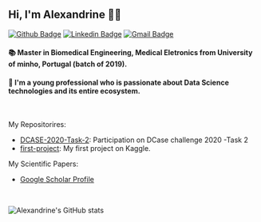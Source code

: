 ## Hi, I'm Alexandrine  :woman_technologist: 


[![Github Badge](https://img.shields.io/badge/-Github-000?style=flat-square&logo=Github&logoColor=white&link=https://github.com/nymalone)](https://github.com/AlexandrineRibeiro)
[![Linkedin Badge](https://img.shields.io/badge/-LinkedIn-blue?style=flat-square&logo=Linkedin&logoColor=white&link=https://www.linkedin.com/in/alexandrine-ribeiro/)](https://www.linkedin.com/in/alexandrine-ribeiro/)
[![Gmail Badge](https://img.shields.io/badge/-Gmail-c14438?style=flat-square&logo=Gmail&logoColor=white&link=mailto:alexandrine_ribeiro@hotmail.com)](mailto:alexandrine_ribeiro@hotmail.com)
 

#### :books: Master in Biomedical Engineering, Medical Eletronics from University of minho, Portugal (batch of 2019).
#### :pushpin: I'm a young professional who is passionate about Data Science technologies and its entire ecosystem.

&nbsp;


My Repositorires:
- [DCASE-2020-Task-2](https://github.com/AlexandrineRibeiro/DCASE-2020-Task-2): Participation on DCase challenge 2020 -Task 2
- [first-project](https://github.com/AlexandrineRibeiro/first-project): My first project on Kaggle.

My Scientific Papers:
- [Google Scholar Profile](https://scholar.google.pt/citations?user=_VdcEbgAAAAJ&hl=pt-PT&oi=ao)

&nbsp;

![Alexandrine's GitHub stats](https://github-readme-stats.vercel.app/api?username=AlexandrineRibeiro&show_icons=true)
<!--
![Alexandrine's GitHub stats](https://github-readme-stats-eight-theta.vercel.app/api/top-langs/?username=AlexandrineRibeiro&layput=compact&langs_count=5)
 


<!--
- :woman_technologist: **Fullstack** web developer. **Front-end** passionate.
- 💻 React.js, React Native, Node.js, Javascript, TypeScript and **more**.
- :books: Graduated by **Ironhack** :blue_heart: and currently studying at **Rocketseat** :purple_heart: 



---

### Hi there 👋

<!--
**AlexandrineRibeiro/AlexandrineRibeiro** is a ✨ _special_ ✨ repository because its `README.md` (this file) appears on your GitHub profile.

Here are some ideas to get you started:

- 🔭 I’m currently working on ...
- 🌱 I’m currently learning ...
- 👯 I’m looking to collaborate on ...
- 🤔 I’m looking for help with ...
- 💬 Ask me about ...
- 📫 How to reach me: ...
- 😄 Pronouns: ...
- ⚡ Fun fact: ...
-->
